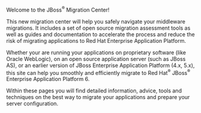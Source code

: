 Welcome to the JBoss<sup>&reg;</sup> Migration Center!

This new migration center will help you safely navigate your middleware migrations. It includes a set of open source migration assessment tools as well as guides and documentation to accelerate the process and reduce the risk of migrating applications to Red Hat Enterprise Application Platform.

Whether your are running your applications on proprietary software (like Oracle WebLogic), on an open source application server (such as JBoss AS), or an earlier version of JBoss Enterprise Application Platform (4.x, 5.x), this site can help you smoothly and efficiently migrate to Red Hat<sup>&reg;</sup> JBoss<sup>&reg;</sup> Enterprise Application Platform 6.

Within these pages you will find detailed information, advice, tools and techniques on the best way to migrate your applications and prepare your server configuration.

